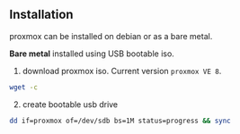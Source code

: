 ## Installation
proxmox can be installed on debian or as a bare metal.

**Bare metal**
installed using USB bootable iso.
1. download proxmox iso. Current version `proxmox VE 8`.
```sh
wget -c 
```

2. create bootable usb drive
```sh
dd if=proxmox of=/dev/sdb bs=1M status=progress && sync
```
